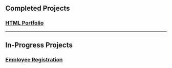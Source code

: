 ## Completed Projects

### [HTML Portfolio](./html-portfolio/)

---

## In-Progress Projects

### [Employee Registration](./employee-registration/)
